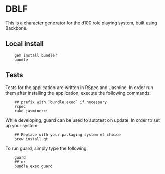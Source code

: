 # DBLF

This is a character generator for the d100 role playing system, built
using Backbone.

## Local install

        gem install bundler
        bundle

## Tests

Tests for the application are written in RSpec and Jasmine. In order
run them after installing the application, execute the following
commands:

        ## prefix with `bundle exec` if necessary
        rspec
        rake jasmine:ci

While developing, guard can be used to autotest on update. In order to
set up your system:

        ## Replace with your packaging system of choice
        brew install qt

To run guard, simply type the following:

        guard
        ## or
        bundle exec guard

